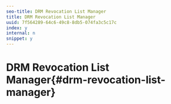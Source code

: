 ```yaml
---
seo-title: DRM Revocation List Manager
title: DRM Revocation List Manager
uuid: 7f564289-64c6-49c8-8db5-074fa3c5c17c
index: y
internal: n
snippet: y
---
```


# DRM Revocation List Manager{#drm-revocation-list-manager}

